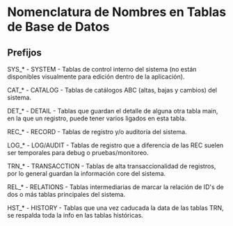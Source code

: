 # Nomenclatura de Nombres en Tablas de Base de Datos

## Prefijos

SYS_*  -  SYSTEM  -  Tablas de control interno del sistema (no están disponibles visualmente para edición dentro de la aplicación).

CAT_*  -  CATALOG  -  Tablas de catálogos ABC (altas, bajas y cambios) del sistema.

DET_*  -  DETAIL  -  Tablas que guardan el detalle de alguna otra tabla main, en la que un registro, puede tener varios ligados en esta tabla.

REC_*  -  RECORD  -  Tablas de registro y/o auditoría del sistema.

LOG_*  -  LOG/AUDIT  -  Tablas de registro que a diferencia de las REC suelen ser temporales para debug o pruebas/monitoreo.

TRN_*  -  TRANSACCTION  -  Tablas de alta transaccionalidad de registros, por lo general guardan la información core del sistema.

REL_*  -  RELATIONS  -  Tablas intermediarias de marcar la relación de ID's de dos o más tablas principales del sistema.

HST_*  -  HISTORY  -  Tablas que una vez caducada la data de las tablas TRN, se respalda toda la info en las tablas históricas.
